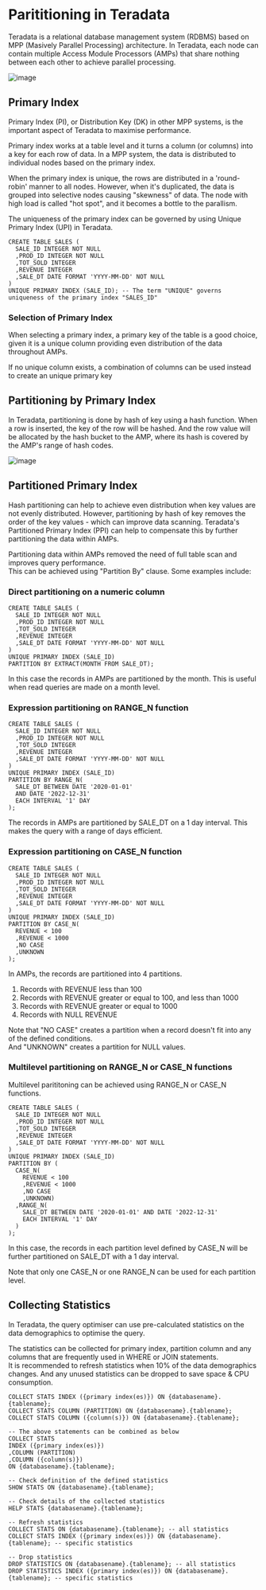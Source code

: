 # Parititioning in Teradata
Teradata is a relational database management system (RDBMS) based on MPP (Masively Parallel Processing) architecture. 
In Teradata, each node can contain multiple Access Module Processors (AMPs) that share nothing between each other to achieve parallel processing.

![image](https://user-images.githubusercontent.com/46085656/184534108-6e96dddb-6c34-454a-8a1a-f8c3058c2a2c.png)

## Primary Index
Primary Index (PI), or Distribution Key (DK) in other MPP systems, is the important aspect of Teradata to maximise performance.
 
Primary index works at a table level and it turns a column (or columns) into a key for each row of data. 
In a MPP system, the data is distributed to individual nodes based on the primary index. 

When the primary index is unique, the rows are distributed in a 'round-robin' manner to all nodes. However, when it's duplicated, the data
is grouped into selective nodes causing "skewness" of data. The node with high load is called "hot spot", and it becomes a bottle to the parallism.

The uniqueness of the primary index can be governed by using Unique Primary Index (UPI) in Teradata.

    CREATE TABLE SALES (
      SALE_ID INTEGER NOT NULL
      ,PROD_ID INTEGER NOT NULL
      ,TOT_SOLD INTEGER
      ,REVENUE INTEGER
      ,SALE_DT DATE FORMAT 'YYYY-MM-DD' NOT NULL
    )
    UNIQUE PRIMARY INDEX (SALE_ID); -- The term "UNIQUE" governs uniqueness of the primary index "SALES_ID"

### Selection of Primary Index
When selecting a primary index, a primary key of the table is a good choice, given it is a unique column providing even distribution of the data throughout AMPs.

If no unique column exists, a combination of columns can be used instead to create an unique primary key

## Partitioning by Primary Index
In Teradata, partitioning is done by hash of key using a hash function. When a row is inserted, the key of the row will be hashed. And the row value will be allocated by the hash bucket to the AMP, where its hash is covered by the AMP's range of hash codes.

![image](https://user-images.githubusercontent.com/46085656/185113418-d9ec5871-1fcc-4521-a37f-bb05776086b0.png)

## Partitioned Primary Index
Hash partitioning can help to achieve even distribution when key values are not evenly distributed. However, partitioning by hash of key removes the order of the key values - which can improve data scanning. Teradata's Partitioned Primary Index (PPI) can help to compensate this by further partitioning the data within AMPs.

Partitioning data within AMPs removed the need of full table scan and improves query performance. <br>
This can be achieved using "Partition By" clause. Some examples include:

### Direct partitioning on a numeric column
    CREATE TABLE SALES (
      SALE_ID INTEGER NOT NULL
      ,PROD_ID INTEGER NOT NULL
      ,TOT_SOLD INTEGER
      ,REVENUE INTEGER
      ,SALE_DT DATE FORMAT 'YYYY-MM-DD' NOT NULL
    )
    UNIQUE PRIMARY INDEX (SALE_ID)
    PARTITION BY EXTRACT(MONTH FROM SALE_DT);

In this case the records in AMPs are partitioned by the month. This is useful when read queries are made on a month level.

### Expression partitioning on RANGE_N function
    CREATE TABLE SALES (
      SALE_ID INTEGER NOT NULL
      ,PROD_ID INTEGER NOT NULL
      ,TOT_SOLD INTEGER
      ,REVENUE INTEGER
      ,SALE_DT DATE FORMAT 'YYYY-MM-DD' NOT NULL
    )
    UNIQUE PRIMARY INDEX (SALE_ID)
    PARTITION BY RANGE_N(
      SALE_DT BETWEEN DATE '2020-01-01' 
      AND DATE '2022-12-31'
      EACH INTERVAL '1' DAY
    );

The records in AMPs are partitioned by SALE_DT on a 1 day interval. This makes the query with a range of days efficient.

### Expression partitioning on CASE_N function
    CREATE TABLE SALES (
      SALE_ID INTEGER NOT NULL
      ,PROD_ID INTEGER NOT NULL
      ,TOT_SOLD INTEGER
      ,REVENUE INTEGER
      ,SALE_DT DATE FORMAT 'YYYY-MM-DD' NOT NULL
    )
    UNIQUE PRIMARY INDEX (SALE_ID)
    PARTITION BY CASE_N(
      REVENUE < 100
      ,REVENUE < 1000
      ,NO CASE
      ,UNKNOWN
    );
    
In AMPs, the records are partitioned into 4 partitions.
1. Records with REVENUE less than 100
2. Records with REVENUE greater or equal to 100, and less than 1000
3. Records with REVENUE greater or equal to 1000
4. Records with NULL REVENUE

Note that "NO CASE" creates a partition when a record doesn't fit into any of the defined conditions. <br>
And "UNKNOWN" creates a partition for NULL values.

### Multilevel partitioning on RANGE_N or CASE_N functions
Multilevel parititoning can be achieved using RANGE_N or CASE_N functions.

    CREATE TABLE SALES (
      SALE_ID INTEGER NOT NULL
      ,PROD_ID INTEGER NOT NULL
      ,TOT_SOLD INTEGER
      ,REVENUE INTEGER
      ,SALE_DT DATE FORMAT 'YYYY-MM-DD' NOT NULL
    )
    UNIQUE PRIMARY INDEX (SALE_ID)
    PARTITION BY (
      CASE_N(
        REVENUE < 100
        ,REVENUE < 1000
        ,NO CASE
        ,UNKNOWN)
      ,RANGE_N(
        SALE_DT BETWEEN DATE '2020-01-01' AND DATE '2022-12-31'
        EACH INTERVAL '1' DAY
      )
    );
    
In this case, the records in each partition level defined by CASE_N will be further partitioned on SALE_DT with a 1 day interval.

Note that only one CASE_N or one RANGE_N can be used for each partition level.

## Collecting Statistics
In Teradata, the query optimiser can use pre-calculated statistics on the data demographics to optimise the query. 

The statistics can be collected for primary index, partition column and any columns that are frequently used in WHERE or JOIN statements. <br>
It is recommended to refresh statistics when 10% of the data demographics changes. And any unused statistics can be dropped to save space & CPU consumption.

    COLLECT STATS INDEX ({primary index(es)}) ON {databasename}.{tablename}; 
    COLLECT STATS COLUMN (PARTITION) ON {databasename}.{tablename};
    COLLECT STATS COLUMN ({column(s)}) ON {databasename}.{tablename};
    
    -- The above statements can be combined as below
    COLLECT STATS 
    INDEX ({primary index(es)})
    ,COLUMN (PARTITION)
    ,COLUMN ({column(s)}) 
    ON {databasename}.{tablename};
    
    -- Check definition of the defined statistics
    SHOW STATS ON {databasename}.{tablename};
    
    -- Check details of the collected statistics
    HELP STATS {databasename}.{tablename};
    
    -- Refresh statistics
    COLLECT STATS ON {databasename}.{tablename}; -- all statistics
    COLLECT STATS INDEX ({primary index(es)}) ON {databasename}.{tablename}; -- specific statistics
    
    -- Drop statistics
    DROP STATISTICS ON {databasename}.{tablename}; -- all statistics
    DROP STATISTICS INDEX ({primary index(es)}) ON {databasename}.{tablename}; -- specific statistics








